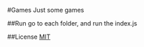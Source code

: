 #Games
Just some games

##Run
go to each folder, and run the index.js

##License
[MIT](https://choosealicense.com/licenses/mit/)